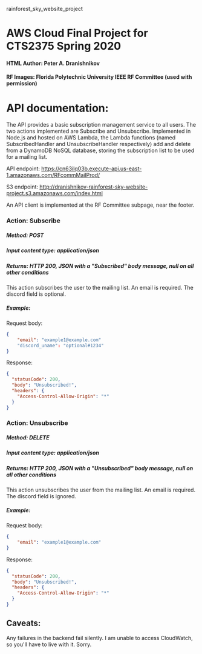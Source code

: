 rainforest_sky_website_project
# AWS Cloud Final Project for CTS2375 Spring 2020

#### HTML Author: Peter A. Dranishnikov

#### RF Images: Florida Polytechnic University IEEE RF Committee (used with permission)

# API documentation:

The API provides a basic subscription management service to all users. 
The two actions implemented are Subscribe and Unsubscribe. 
Implemented in Node.js and hosted on AWS Lambda, 
the Lambda functions (named SubscribedHandler and UnsubscribeHandler respectively) add and delete from a DynamoDB NoSQL database, 
storing the subscription list to be used for a mailing list. 

API endpoint: https://cn63ilq03b.execute-api.us-east-1.amazonaws.com/RFcommMailProd/

S3 endpoint: http://dranishnikov-rainforest-sky-website-project.s3.amazonaws.com/index.html

An API client is implemented at the RF Committee subpage, near the footer. 

### Action: Subscribe
##### Method: POST
##### Input content type: application/json
##### Returns: HTTP 200, JSON with a "Subscribed" body message, null on all other conditions

This action subscribes the user to the mailing list. An email is required. 
The discord field is optional. 

##### Example: 
Request body: 
```json
{
	"email": "example1@example.com"
	"discord_uname": "optional#1234"
}
```
Response: 
```json
{
  "statusCode": 200,
  "body": "Unsubscribed!",
  "headers": {
    "Access-Control-Allow-Origin": "*"
  }
}
```

### Action: Unsubscribe
##### Method: DELETE
##### Input content type: application/json
##### Returns: HTTP 200, JSON with a "Unsubscribed" body message, null on all other conditions

This action unsubscribes the user from the mailing list. An email is required. 
The discord field is ignored. 

##### Example: 
Request body: 
```json
{
	"email": "example1@example.com"
}
```

Response: 
```json
{
  "statusCode": 200,
  "body": "Unsubscribed!",
  "headers": {
    "Access-Control-Allow-Origin": "*"
  }
}
```

## Caveats: 
Any failures in the backend fail silently. I am unable to access CloudWatch, so you'll have to live with it. Sorry. 
